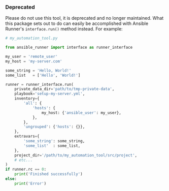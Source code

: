### Deprecated

Please do not use this tool, it is deprecated and no longer maintained.
What this package sets out to do can easily be accomplished with
Ansible Runner's `interface.run()` method instead. For example:

```python
# my_automation_tool.py

from ansible_runner import interface as runner_interface

my_user = 'remote_user'
my_host = 'my-server.com'

some_string = 'Hello, World!'
some_list   = ['Hello', 'World!']

runner = runner_interface.run(
    private_data_dir='path/to/tmp-private-data',
    playbook='setup-my-server.yml',
    inventory={
        'all': {
            'hosts': {
                my_host: {'ansible_user': my_user},
            },
        },
        'ungrouped': {'hosts': {}},
    },
    extravars={
        'some_string': some_string,
        'some_list'  : some_list,
    },
    project_dir='/path/to/my_automation_tool/src/project',
    # etc...
)
if runner.rc == 0:
    print('Finished successfully')
else:
    print('Error')
```
